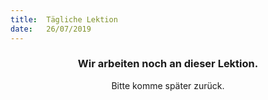 ```yaml
---
title:  Tägliche Lektion
date:   26/07/2019
---
```


### <center>Wir arbeiten noch an dieser Lektion.</center>
<center>Bitte komme später zurück.</center>